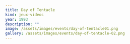 ```yaml
---
title: Day of Tentacle
kind: jeux-videos
year: 1993
description: ""
image: /assets/images/events/day-of-tentacle01.png
gallery: /assets/images/events/day-of-tentacle-02.png
---
```

